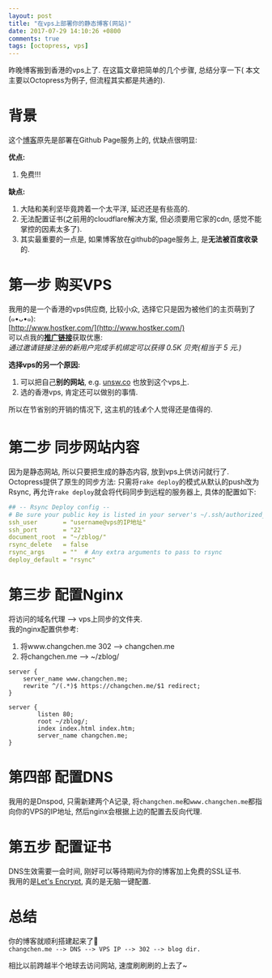 ```yaml
---
layout: post
title: "在vps上部署你的静态博客(网站)"
date: 2017-07-29 14:10:26 +0800
comments: true
tags: [octopress, vps]
---
```


昨晚博客搬到香港的vps上了. 在这篇文章把简单的几个步骤, 总结分享一下( 本文主要以Octopress为例子, 但流程其实都是共通的).      
<img style="max-height:300px" class="lazy" data-original="/images/blog/170729_hoster/boost1.png">
<!--more-->
   






# 背景   
这个[博客](https://changchen.me)原先是部署在Github Page服务上的, 优缺点很明显:        

**优点:**  

1. 免费!!!

**缺点:** 

1. 大陆和美利坚毕竟跨着一个太平洋, 延迟还是有些高的.
2. 无法配置证书(之前用的cloudflare解决方案, 但必须要用它家的cdn, 感觉不能掌控的因素太多了).
3. 其实最重要的一点是, 如果博客放在github的page服务上, 是**无法被百度收录**的.    



# 第一步 购买VPS
我用的是一个香港的vps供应商, 比较小众, 选择它只是因为被他们的主页萌到了 (๑•ᴗ•๑):    
[http://www.hostker.com/](http://www.hostker.com/)     
可以点我的[**推广链接**](https://i.hostker.com/flag/8397)获取优惠:   
_通过邀请链接注册的新用户完成手机绑定可以获得 0.5K 贝壳(相当于 5 元.)_   
<img style="max-height:300px" class="lazy" data-original="/images/blog/170729_hoster/shell.png">   

**选择vps的另一个原因:**   

1. 可以把自己**别的网站**, e.g. [unsw.co](https://www.unsw.co) 也放到这个vps上.     
2. 选的香港vps, 肯定还可以做别的事情.    

所以在节省别的开销的情况下, 这主机的钱💰个人觉得还是值得的.    
<img style="max-height:200px" class="lazy" data-original="/images/blog/170729_hoster/server.png">



# 第二步 同步网站内容
因为是静态网站, 所以只要把生成的静态内容, 放到vps上供访问就行了.   
Octopress提供了原生的同步方法: 只需将`rake deploy`的模式从默认的push改为Rsync, 再允许`rake deploy`就会将代码同步到远程的服务器上, 具体的配置如下:   
```yaml
## -- Rsync Deploy config -- 
# Be sure your public key is listed in your server's ~/.ssh/authorized_keys file
ssh_user       = "username@vps的IP地址"
ssh_port       = "22"
document_root  = "~/zblog/"
rsync_delete   = false
rsync_args     = ""  # Any extra arguments to pass to rsync
deploy_default = "rsync"
```    



# 第三步 配置Nginx
将访问的域名代理 --> vps上同步的文件夹.    
我的nginx配置供参考:

1. 将www.changchen.me 302 --> changchen.me   
2. 将changchen.me --> ~/zblog/
```
server {
    server_name www.changchen.me;
    rewrite ^/(.*)$ https://changchen.me/$1 redirect;
}

server {
        listen 80;
        root ~/zblog/;
        index index.html index.htm;
        server_name changchen.me;
}
```


 
# 第四部 配置DNS
我用的是Dnspod, 只需新建两个A记录, 将`changchen.me`和`www.changchen.me`都指向你的VPS的IP地址, 然后nginx会根据上边的配置去反向代理.   



# 第五步 配置证书
DNS生效需要一会时间, 刚好可以等待期间为你的博客加上免费的SSL证书.    
我用的是[Let's Encrypt](https://certbot.eff.org/), 真的是无脑一键配置.   



# 总结
你的博客就顺利搭建起来了🎉    
`changchen.me --> DNS --> VPS IP --> 302 --> blog dir.`   

相比以前跨越半个地球去访问网站, 速度刷刷刷的上去了~   
<img style="max-height:300px" class="lazy" data-original="/images/blog/170729_hoster/boost1.png"><img style="max-height:300px" class="lazy" data-original="/images/blog/170729_hoster/boost2.png">   


